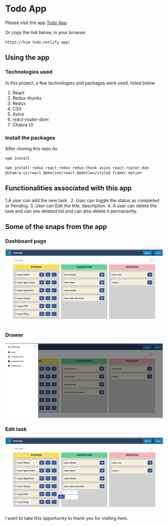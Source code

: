 # Todo App

Please visit the app [Todo App](https://him-todo.netlify.app/).

Or copy the link below, in your browser
```
https://him-todo.netlify.app/
```

## Using the app
### Technologies used

In this project, a few technologies and packages were used, listed below
1. React 
2. Redux-thunks
3. Redux
4. CSS
5. Axios
6. react-router-dom
7. Chakra UI

### Install the packages
After cloning this repo do
```
npm install
```
```
npm install redux react-redux redux-thunk axios react-router-dom @chakra-ui/react @emotion/react @emotion/styled framer-motion
```

 

## Functionalities associated with this app
1.A user can add the new task .
2. User can toggle the status as completed or Pending.
3. User can Edit the title, description.
4. A user can delete the task and can see deleted list and can also delete it permanantly.


## Some of the snaps from the app
### Dashboard page
![Dashboard page](https://github.com/Nitesh-Goshwami/todoApp/blob/master/client/public/Images/Home.png?raw=true)
### Drawer
![Drawer](https://github.com/Nitesh-Goshwami/todoApp/blob/master/client/public/Images/Drawer.png?raw=true)
### Edit task 
![Edit task](https://github.com/Nitesh-Goshwami/todoApp/blob/master/client/public/Images/Edit.png?raw=true)

I want to take this opportunity to thank you for visiting here.
